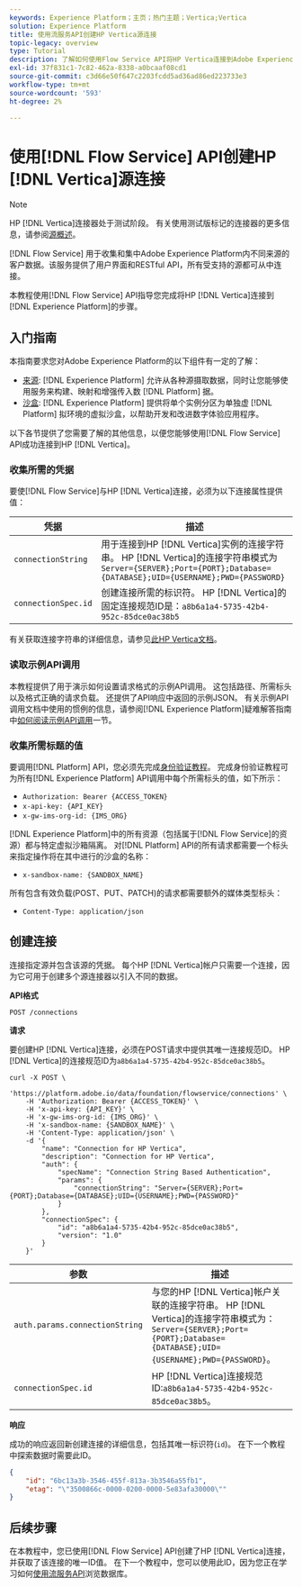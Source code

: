 ```yaml
---
keywords: Experience Platform；主页；热门主题；Vertica;Vertica
solution: Experience Platform
title: 使用流服务API创建HP Vertica源连接
topic-legacy: overview
type: Tutorial
description: 了解如何使用Flow Service API将HP Vertica连接到Adobe Experience Platform。
exl-id: 37f831c1-7c82-462a-8338-a0bcaaf08cd1
source-git-commit: c3d66e50f647c2203fcdd5ad36ad86ed223733e3
workflow-type: tm+mt
source-wordcount: '593'
ht-degree: 2%

---
```


# 使用[!DNL Flow Service] API创建HP [!DNL Vertica]源连接

>[!NOTE]
>
>HP [!DNL Vertica]连接器处于测试阶段。 有关使用测试版标记的连接器的更多信息，请参阅[源概述](../../../../home.md#terms-and-conditions)。

[!DNL Flow Service] 用于收集和集中Adobe Experience Platform内不同来源的客户数据。该服务提供了用户界面和RESTful API，所有受支持的源都可从中连接。

本教程使用[!DNL Flow Service] API指导您完成将HP [!DNL Vertica]连接到[!DNL Experience Platform]的步骤。

## 入门指南

本指南要求您对Adobe Experience Platform的以下组件有一定的了解：

* [来源](https://experienceleague.adobe.com/docs/experience-platform/source-connectors/home.html): [!DNL Experience Platform] 允许从各种源摄取数据，同时让您能够使用服务来构建、映射和增强传入数 [!DNL Platform] 据。
* [沙盒](https://experienceleague.adobe.com/docs/experience-platform/sandbox/home.html): [!DNL Experience Platform] 提供将单个实例分区为单独虚 [!DNL Platform] 拟环境的虚拟沙盒，以帮助开发和改进数字体验应用程序。

以下各节提供了您需要了解的其他信息，以便您能够使用[!DNL Flow Service] API成功连接到HP [!DNL Vertica]。

### 收集所需的凭据

要使[!DNL Flow Service]与HP [!DNL Vertica]连接，必须为以下连接属性提供值：

| 凭据 | 描述 |
| ---------- | ----------- |
| `connectionString` | 用于连接到HP [!DNL Vertica]实例的连接字符串。 HP [!DNL Vertica]的连接字符串模式为`Server={SERVER};Port={PORT};Database={DATABASE};UID={USERNAME};PWD={PASSWORD}` |
| `connectionSpec.id` | 创建连接所需的标识符。 HP [!DNL Vertica]的固定连接规范ID是：`a8b6a1a4-5735-42b4-952c-85dce0ac38b5` |

有关获取连接字符串的详细信息，请参见[此HP Vertica文档](https://www.vertica.com/docs/9.2.x/HTML/Content/Authoring/ConnectingToVertica/ClientJDBC/CreatingAndConfiguringAConnection.htm)。

### 读取示例API调用

本教程提供了用于演示如何设置请求格式的示例API调用。 这包括路径、所需标头以及格式正确的请求负载。 还提供了API响应中返回的示例JSON。 有关示例API调用文档中使用的惯例的信息，请参阅[!DNL Experience Platform]疑难解答指南中[如何阅读示例API调用](../../../../../landing/troubleshooting.md#how-do-i-format-an-api-request)一节。

### 收集所需标题的值

要调用[!DNL Platform] API，您必须先完成[身份验证教程](https://www.adobe.com/go/platform-api-authentication-en)。 完成身份验证教程可为所有[!DNL Experience Platform] API调用中每个所需标头的值，如下所示：

* `Authorization: Bearer {ACCESS_TOKEN}`
* `x-api-key: {API_KEY}`
* `x-gw-ims-org-id: {IMS_ORG}`

[!DNL Experience Platform]中的所有资源（包括属于[!DNL Flow Service]的资源）都与特定虚拟沙箱隔离。 对[!DNL Platform] API的所有请求都需要一个标头来指定操作将在其中进行的沙盒的名称：

* `x-sandbox-name: {SANDBOX_NAME}`

所有包含有效负载(POST、PUT、PATCH)的请求都需要额外的媒体类型标头：

* `Content-Type: application/json`

## 创建连接

连接指定源并包含该源的凭据。 每个HP [!DNL Vertica]帐户只需要一个连接，因为它可用于创建多个源连接器以引入不同的数据。

**API格式**

```http
POST /connections
```

**请求**

要创建HP [!DNL Vertica]连接，必须在POST请求中提供其唯一连接规范ID。 HP [!DNL Vertica]的连接规范ID为`a8b6a1a4-5735-42b4-952c-85dce0ac38b5`。

```shell
curl -X POST \
    'https://platform.adobe.io/data/foundation/flowservice/connections' \
    -H 'Authorization: Bearer {ACCESS_TOKEN}' \
    -H 'x-api-key: {API_KEY}' \
    -H 'x-gw-ims-org-id: {IMS_ORG}' \
    -H 'x-sandbox-name: {SANDBOX_NAME}' \
    -H 'Content-Type: application/json' \
    -d '{
        "name": "Connection for HP Vertica",
        "description": "Connection for HP Vertica",
        "auth": {
            "specName": "Connection String Based Authentication",
            "params": {
                "connectionString": "Server={SERVER};Port={PORT};Database={DATABASE};UID={USERNAME};PWD={PASSWORD}"
            }
        },
        "connectionSpec": {
            "id": "a8b6a1a4-5735-42b4-952c-85dce0ac38b5",
            "version": "1.0"
        }
    }'
```

| 参数 | 描述 |
| --------- | ----------- |
| `auth.params.connectionString` | 与您的HP [!DNL Vertica]帐户关联的连接字符串。 HP [!DNL Vertica]的连接字符串模式为：`Server={SERVER};Port={PORT};Database={DATABASE};UID={USERNAME};PWD={PASSWORD}`。 |
| `connectionSpec.id` | HP [!DNL Vertica]连接规范ID:`a8b6a1a4-5735-42b4-952c-85dce0ac38b5`。 |

**响应**

成功的响应返回新创建连接的详细信息，包括其唯一标识符(`id`)。 在下一个教程中探索数据时需要此ID。

```json
{
    "id": "6bc13a3b-3546-455f-813a-3b3546a55fb1",
    "etag": "\"3500866c-0000-0200-0000-5e83afa30000\""
}
```

## 后续步骤

在本教程中，您已使用[!DNL Flow Service] API创建了HP [!DNL Vertica]连接，并获取了该连接的唯一ID值。 在下一个教程中，您可以使用此ID，因为您正在学习如何[使用流服务API](../../explore/database-nosql.md)浏览数据库。
